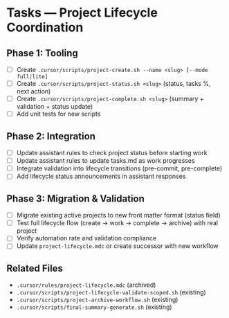 # Tasks — Project Lifecycle Coordination

## Phase 1: Tooling

- [ ] Create `.cursor/scripts/project-create.sh --name <slug> [--mode full|lite]`
- [ ] Create `.cursor/scripts/project-status.sh <slug>` (status, tasks %, next action)
- [ ] Create `.cursor/scripts/project-complete.sh <slug>` (summary + validation + status update)
- [ ] Add unit tests for new scripts

## Phase 2: Integration

- [ ] Update assistant rules to check project status before starting work
- [ ] Update assistant rules to update tasks.md as work progresses
- [ ] Integrate validation into lifecycle transitions (pre-commit, pre-complete)
- [ ] Add lifecycle status announcements in assistant responses

## Phase 3: Migration & Validation

- [ ] Migrate existing active projects to new front matter format (status field)
- [ ] Test full lifecycle flow (create → work → complete → archive) with real project
- [ ] Verify automation rate and validation compliance
- [ ] Update `project-lifecycle.mdc` or create successor with new workflow

## Related Files

- `.cursor/rules/project-lifecycle.mdc` (archived)
- `.cursor/scripts/project-lifecycle-validate-scoped.sh` (existing)
- `.cursor/scripts/project-archive-workflow.sh` (existing)
- `.cursor/scripts/final-summary-generate.sh` (existing)
